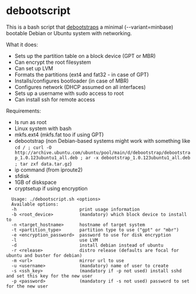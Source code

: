 # debootscript
This is a bash script that [debootstraps](https://wiki.debian.org/Debootstrap) a minimal (--variant=minbase) bootable Debian or Ubuntu system with networking.

What it does:
* Sets up the partition table on a block device (GPT or MBR)
* Can encrypt the root filesystem
* Can set up LVM
* Formats the partitions (ext4 and fat32 - in case of GPT)
* Installs/configures bootloader (in case of MBR)
* Configures network (DHCP assumed on all interfaces)
* Sets up a username with sudo access to root
* Can install ssh for remote access

Requirements:
* Is run as root
* Linux system with bash
* mkfs.ext4 (mkfs.fat too if using GPT)
* debootstrap (non Debian-based systems might work with something like `cd / ; curl -O http://archive.ubuntu.com/ubuntu/pool/main/d/debootstrap/debootstrap_1.0.123ubuntu1_all.deb ; ar -x debootstrap_1.0.123ubuntu1_all.deb ; tar zxf data.tar.gz`)
* ip command (from iproute2)
* sfdisk
* 1GB of diskspace
* cryptsetup if using encryption

```
  Usage: ./debootscript.sh <options>
  Available options:
  -h                        print usage information
  -b <root_device>          (mandatory) which block device to install to
  -n <target_hostname>      hostname of target system
  -t <partition_type>       partition type to use ("gpt" or "mbr")
  -e <encryption_password>  password to use for disk encryption
  -l                        use LVM
  -d                        install debian instead of ubuntu
  -r <release>              distro release (defaults are focal for ubuntu and buster for debian)
  -m <url>                  mirror url to use
  -u <username>             (mandatory) name of user to create
  -s <ssh_key>              (mandatory if -p not used) install sshd and set this key for the new user
  -p <password>             (mandatory if -s not used) password to set for the new user
```
